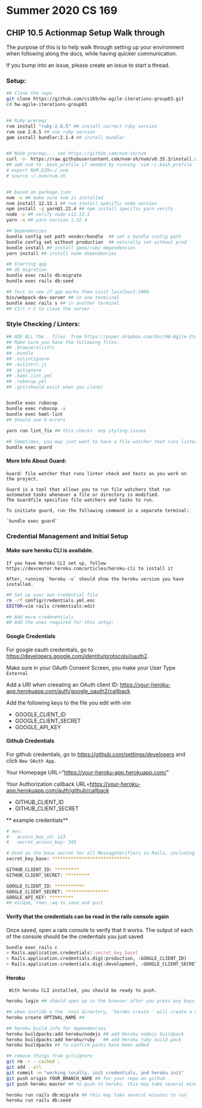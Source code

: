 # Summer 2020 CS 169

##  CHIP 10.5 Actionmap Setup Walk through

The purpose of this is to help walk through setting up your environment when following along the docs, while having quicker communication. 

If you bump into an issue, please create an issue to start a thread.


### Setup:
```sh
## Clone the repo
git clone https://github.com/cs169/hw-agile-iterations-group03.git
cd hw-agile-iterations-group03


## Ruby prereqs
rvm install "ruby-2.6.5" ## install correct ruby version
rvm use 2.6.5 ## use ruby version
gem install bundler:2.1.4 ## install bundler


## Node prereqs... see https://github.com/nvm-sh/nvm
curl -o- https://raw.githubusercontent.com/nvm-sh/nvm/v0.35.3/install.sh | bash  ## install  node
## add nvm to .bash_profile if needed by running `vim ~/.bash_profile` and
# export NVM_DIR=~/.nvm
# source ~/.nvm/nvm.sh


## based on package.json
nvm -v ## make sure nvm is installed
nvm install 12.13.1 ## nvm install specific node version
npm install -g yarn@1.22.4 ## npm install specific yarn verify 
node -v ## verify node v12.13.1
yarn -n ## yarn version 1.22.4

## Dependencies 
bundle config set path vendor/bundle  ## set a bundle config path
bundle config set without production  ## naturally set without prod
bundle install ## install gems/ruby dependencies
yarn install ## install node dependencies

## Starting app
## db migration
bundle exec rails db:migrate
bundle exec rails db:seed

## Test to see if app works then visit localhost:3000
bin/webpack-dev-server ## in one termiinal
bundle exec rails s ## in another terminal
## Ctrl + C to close the server

```


### Style Checking / Linters:
```sh
## ADD ALL the . files  from https://paper.dropbox.com/doc/HW-Agile-Iterations-Setup-Clarifications-rKI15rOpO0ViTi8eLi3a7
## Make sure you have the following files:
## .browserslistrc
## .bundle
## .eslintignore
## .eslintrc.js
## .gitignore
## .haml-lint.yml
## .rubocop.yml
## .git(should exist when you clone)


bundle exec rubocop 
bundle exec rubocop -a 
bundle exec haml-lint
## Should see 0 errors 

yarn run lint_fix ## this checks  any styling issues

## Sometimes, you may just want to have a file watcher that runs linter check and tests as you work on the project. Guard is a tool that allows you to run file watchers that run automated tasks whenever a file or directory is modified. The Guardfile specifies file watchers and tasks to run. To initiate guard, run the following command in a separate terminal: 
bundle exec guard
```


#### More Info About Guard:

    Guard: file watcher that runs linter check and tests as you work on the project. 

    Guard is a tool that allows you to run file watchers that run automated tasks whenever a file or directory is modified. 
    The Guardfile specifies file watchers and tasks to run. 

    To initiate guard, run the following command in a separate terminal:

    `bundle exec guard`

### Credential Management and Initial Setup

####  Make sure heroku CLI is available.
    If you have Heroku CLI set up, follow https://devcenter.heroku.com/articles/heroku-cli to install it

    After, running `heroku -v` should show the heroku version you have installed.



```sh
## Set up your own credential file
rm -rf config/credentials.yml.enc
EDITOR=vim rails credentials:edit

## Add more credenentials
## Add the ones required for this setup:
```

#### Google Credentials

   For google oauth credentials, go to https://developers.google.com/identity/protocols/oauth2. 

   Make sure in your OAuth Consent Screen, you make your User Type `External` 

   Add a URI when creeating an OAuth client ID: https://your-heroku-app.herokuapp.com/auth/google_oauth2/callback 
   
   Add the following keys to the file you edit with vim
   - GOOGLE_CLIENT_ID
   - GOOGLE_CLIENT_SECRET
   - GOOGLE_API_KEY

#### Github Credentials 

   For github credentials, go to https://github.com/settings/developers and click `New OAuth App`. 

   Your Homepage URL="https://your-heroku-app.herokuapp.com/"
   
   Your Authorization callback URL=https://your-heroku-app.herokuapp.com/auth/github/callback

  - GITHUB_CLIENT_ID
  - GITHUB_CLIENT_SECRET

** example credentials**
```sh
# aws:
#   access_key_id: 123
#   secret_access_key: 345

# Used as the base secret for all MessageVerifiers in Rails, including the one protecting cookies.
secret_key_base: *****************************

GITHUB_CLIENT_ID: *********
GITHUB_CLIENT_SECRET: *********

GOOGLE_CLIENT_ID: ***********
GOOGLE_CLIENT_SECRET: ****************
GOOGLE_API_KEY: *********
## escape, then :wq to save and quit
```

#### Verify that the credentials can be read in the rails console again
  
  Once saved, open a rails console to verify that it works. The output  of each of the console should be the credentials you just saved

```sh
bundle exec rails c
> Rails.application.credentials[:secret_key_base]
> Rails.application.credentials.dig(:production, :GOOGLE_CLIENT_ID)
> Rails.application.credentials.dig(:development, :GOOGLE_CLIENT_SECRET)
```


#### Heroku
     With heroku CLI installed, you should be ready to push.


```sh
heroku login ## should open up in the browser after you press any keys

## when instide e the  root directory, `heroku create ` will create a new project
heroku create OPTINAL_NAME ## 

## heroku build info for dependencies
heroku buildpacks:add heroku/nodejs ## add Heroku nodejs buildpack
heroku buildpacks:add heroku/ruby   ## add Heroku ruby build pack
heroku buildpacks ## to confirm packs have been added

## remove things from gitiignore
git rm -r --cached .
git add --all
git commit -m "working locally, init credentials, and heroku init"
git push origin YOUR_BRANCH_NAME ## for your repo on github
git push heroku master ## to push to heroku. this may take several minutes to run.

heroku run rails db:migrate ## this may take several minutes to run
heroku run rails db:seed
```




